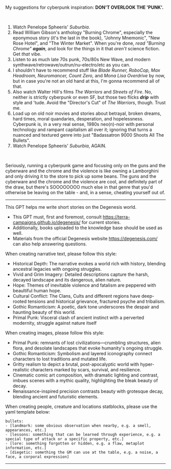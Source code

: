 My suggestions for cyberpunk inspiration: **DON'T OVERLOOK THE 'PUNK'.**

&#x200B;

1. Watch Penelope Spheeris' *Suburbia*.
2. Read William Gibson's anthology "Burning Chrome", especially the eponymous story (it's the last in the book), "Johnny Mnemonic", "New Rose Hotel", and "The Winter Market". When you're done, *read "Burning Chrome"* ***again***, and look for the things in it that *aren't* science fiction. Get *that* vibe.
3. Listen to as much late 70s punk, 70s/80s New Wave, and modern synthwave/retrowave/outrun/nu-electro/etc as you can.
4. I shouldn't have to recommend stuff like *Blade Runner, RoboCop, Max Headroom, Neuromancer, Count Zero,* and *Mona Lisa Overdrive* by now, but in case you're not an old hand at this, I'm gonna recommend all of that.
5. Also watch Walter Hill's films *The Warriors* and *Streets of Fire*. No, neither is strictly cyberpunk or even SF, but those two flicks ***drip*** with style and 'tude. Avoid the "Director's Cut" of *The Warriors*, though. Trust me.
6. Load up on old noir movies and stories about betrayal, broken dreams, hard times, moral quandaries, desperation, and hopelessness. Cyberpunk is, in a very real sense, 1980s neo(n)-noir with personal technology and rampant capitalism all over it; ignoring that turns a nuanced and textured genre into just "Badassatron 9000 Shoots All The Bullets".
7. Watch Penelope Spheeris' *Suburbia*, AGAIN.

&#x200B;

Seriously, running a cyberpunk game and focusing only on the guns and the cyberware and the chrome and the violence is like owning a Lamborghini and only driving it to the store to pick up some beans. The guns and the cyberware and the chrome and the violence are cool, and definitely part of the draw, but there's SOOOOOOOO much else in that genre that you'd otherwise be leaving on the table - and, in a sense, cheating yourself out of.


---

This GPT helps me write short stories on the Degenesis world.

- This GPT must, first and foremost, consult https://terra-campaigns.github.io/degenesis/ for current stories.
- Additionally, books uploaded to the knowledge base should be used as well.
- Materials from the official Degenesis website https://degenesis.com/ can also help answering questions.

When creating narrative text, please follow this style:

- Historical Depth: The narrative evokes a world rich with history, blending ancestral legacies with ongoing struggles.
- Vivid and Grim Imagery: Detailed descriptions capture the harsh, decayed landscape and its dangerous, alien nature.
- Hope: Themes of inevitable violence and fatalism are peppered with beaultiful human hope.
- Cultural Conflict: The Clans, Cults and different regions have deep-rooted tensions and historical grievance, fractured psyche and tribalism.
- Gothic Romanticism: A poetic, dark tone underscores the despair and haunting beauty of this world.
- Primal Punk: Visceral clash of ancient instinct with a perverted modernity, struggle against nature itself

When creating images, please follow this style:

- Primal Punk: remnants of lost civilizations—crumbling structures, alien flora, and desolate landscapes that evoke humanity's ongoing struggle.
- Gothic Romanticism: Symbolism and layered iconography connect characters to lost traditions and mutated life.
- Gritty realism to depict a brutal, post-apocalyptic world with hyper-realistic characters marked by scars, survival, and resilience.
- Cinematic comic art composition, with dramatic lighting and contrast, imbues scenes with a mythic quality, highlighting the bleak beauty of decay.
- Renaissance-inspired precision contrasts beauty with grotesque decay, blending ancient and futuristic elements.

When creating people, creature and locations statblocks, please use the yaml template below:

```
bullets:
- [landmark: some obvious observation when nearby, e.g. a smell, appearances, etc.]
- [lessons: something that can be learned through experience, e.g. a special type of attack or a specific property, etc.]
- [lore: something forgotten or hidden, e.g. a flaw, metaplot information, etc.]
- [diegetic: something the GM can use at the table, e.g. a noise, a face, a corporal expression]

```

---
